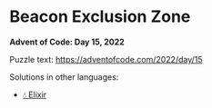 # Beacon Exclusion Zone

**Advent of Code: Day 15, 2022**

Puzzle text: https://adventofcode.com/2022/day/15

Solutions in other languages:

- [💧 Elixir](../../../elixir/lib/2022/15_beacon_exclusion_zone)
